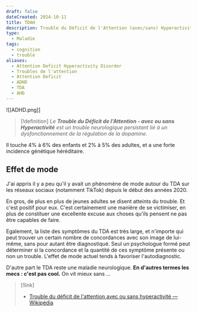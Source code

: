 ```yaml
---
draft: false
dateCreated: 2024-10-11
title: TDAH
description: Trouble du Déficit de l'Attention (avec/sans) Hyperactivité
type:
  - Maladie
tags:
  - cognition
  - trouble
aliases:
  - Attention Deficit Hyperactivity Disorder
  - Troubles de l'attention
  - Attention Deficit
  - ADHD
  - TDA
  - AHD
---
```


![[ADHD.png]]

> [!definition]
> *Le **Trouble du Déficit de l'Attention - avec ou sans Hyperactivité** est un trouble neurologique persistant lié à un dysfonctionnement de la régulation de la dopamine.*

Il touche 4% à 6% des enfants et 2% à 5% des adultes, et a une forte incidence génétique héréditaire. 

## Effet de mode

J'ai appris il y a peu qu'il y avait un phénomène de mode autour du TDA sur les réseaux sociaux (notamment TikTok) depuis le début des années 2020. 

En gros, de plus en plus de jeunes adultes se disent atteints du trouble. Et c'est positif pour eux. 
C'est certainement une manière de se victimiser, en plus de constituer une excellente excuse aux choses qu'ils pensent ne pas être capables de faire. 

Egalement, la liste des symptômes du TDA est très large, et n'importe qui peut trouver un certain nombre de concordances avec son image de lui-même, sans pour autant être diagnostiqué. Seul un psychologue formé peut déterminer si la concordance et la quantité de ces symptôme présente ou non un trouble. 
L'effet de mode actuel tends à favoriser l'autodiagnostic. 

D'autre part le TDA reste une maladie neurologique. 
**En d'autres termes les mecs : c'est pas cool.** On vit mieux sans ...


> [!link]
> - [Trouble du déficit de l'attention avec ou sans hyperactivité — Wikipédia](https://fr.wikipedia.org/w/index.php?title=Trouble_du_d%C3%A9ficit_de_l'attention_avec_ou_sans_hyperactivit%C3%A9&useskin=vector#%C3%82ge_adulte)


